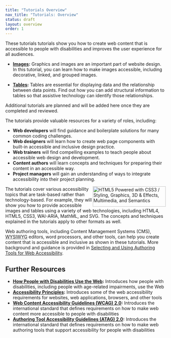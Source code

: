 ```yaml
---
title: "Tutorials Overview"
nav_title: "Tutorials: Overview"
status: draft
layout: overview
order: 1
---
```


These tutorials tutorials show you how to create web content that is accessible to people with disabilities and improves the user experience for all audiences.

-   **[Images](images/index.html):** Graphics and images are an important part of website design. In this tutorial, you can learn how to make images accessible, including decorative, linked, and grouped images.

-   **[Tables](tables/index.html):** Tables are essential for displaying data and the relationship between data points. Find out how you can add structural information to tables so that assistive technology can identify those relationships.

Additional tutorials are planned and will be added here once they are completed and reviewed.

The tutorials provide valuable resources for a variety of roles, including:

* **Web developers** will find guidance and boilerplate solutions for many common coding challenges.
* **Web designers** will learn how to create web page components with built-in accessible and inclusive design practice.
* **Web trainers** will find compelling examples to teach people about accessible web design and development.
* **Content authors** will learn concepts and techniques for preparing their content in an accessible way.
* **Project managers** will gain an understanding of ways to integrate accessibility into their project planning.

<a href="http://www.w3.org/html/logo/" style="float:right; border:none;"><img src="http://www.w3.org/html/logo/badge/html5-badge-h-css3-graphics-multimedia-semantics.png" width="229" height="64" alt="HTML5 Powered with CSS3 / Styling, Graphics, 3D &amp; Effects, Multimedia, and Semantics" title="HTML5 Powered with CSS3 / Styling, Graphics, 3D &amp; Effects, Multimedia, and Semantics"></a> The tutorials cover various accessibility topics that are task-based rather than technology-based. For example, they will show you how to provide accessible images and tables using a variety of web technologies, including HTML4, HTML5, CSS3, WAI-ARIA, MathML, and SVG. The concepts and techniques explained in the tutorials apply to other formats as well.

Web authoring tools, including Content Management Systems (CMS), <abbr title="What you see is what you get">WYSIWYG</abbr> editors, word processors, and other tools, can help you create content that is accessible and inclusive as shown in these tutorials. More background and guidance is provided in [Selecting and Using Authoring Tools for Web Accessibility](http://w3.org/wai/impl/software).

## Further Resources

* **[How People with Disabilities Use the Web](http://www.w3.org/WAI/intro/people-use-web/Overview):** Introduces how people with disabilities, including people with age-related impairments, use the Web
* **[Accessibility Principles](http://www.w3.org/WAI/intro/people-use-web/principles):** Introduces some of the web accessibility requirements for websites, web applications, browsers, and other tools
* **[Web Content Accessibility Guidelines (WCAG) 2.0](http://www.w3.org/WAI/intro/wcag):** Introduces the international standard that defines requirements on how to make web content more accessible to people with disabilities
* **[Authoring Tool Accessibility Guidelines (ATAG) 2.0](http://www.w3.org/WAI/intro/atag):** Introduces the international standard that defines requirements on how to make web authoring tools that support accessibility for people with disabilities
